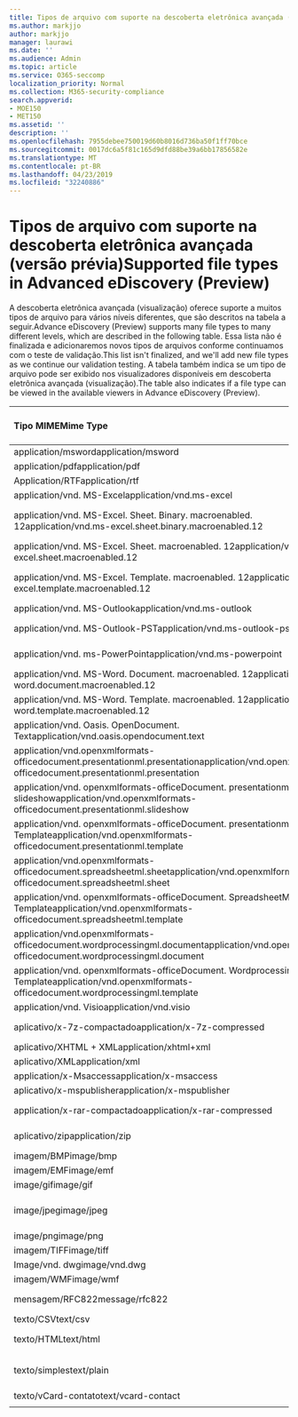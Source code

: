 ```yaml
---
title: Tipos de arquivo com suporte na descoberta eletrônica avançada (versão prévia)
ms.author: markjjo
author: markjjo
manager: laurawi
ms.date: ''
ms.audience: Admin
ms.topic: article
ms.service: O365-seccomp
localization_priority: Normal
ms.collection: M365-security-compliance
search.appverid:
- MOE150
- MET150
ms.assetid: ''
description: ''
ms.openlocfilehash: 7955debee750019d60b8016d736ba50f1ff70bce
ms.sourcegitcommit: 0017dc6a5f81c165d9dfd88be39a6bb17856582e
ms.translationtype: MT
ms.contentlocale: pt-BR
ms.lasthandoff: 04/23/2019
ms.locfileid: "32240886"
---
```

# <a name="supported-file-types-in-advanced-ediscovery-preview"></a><span data-ttu-id="5f9e1-102">Tipos de arquivo com suporte na descoberta eletrônica avançada (versão prévia)</span><span class="sxs-lookup"><span data-stu-id="5f9e1-102">Supported file types in Advanced eDiscovery (Preview)</span></span>

<span data-ttu-id="5f9e1-103">A descoberta eletrônica avançada (visualização) oferece suporte a muitos tipos de arquivo para vários níveis diferentes, que são descritos na tabela a seguir.</span><span class="sxs-lookup"><span data-stu-id="5f9e1-103">Advance eDiscovery (Preview) supports many file types to many different levels, which are described in the following table.</span></span> <span data-ttu-id="5f9e1-104">Essa lista não é finalizada e adicionaremos novos tipos de arquivos conforme continuamos com o teste de validação.</span><span class="sxs-lookup"><span data-stu-id="5f9e1-104">This list isn't finalized, and we'll add new file types as we continue our validation testing.</span></span> <span data-ttu-id="5f9e1-105">A tabela também indica se um tipo de arquivo pode ser exibido nos visualizadores disponíveis em descoberta eletrônica avançada (visualização).</span><span class="sxs-lookup"><span data-stu-id="5f9e1-105">The table also indicates if a file type can be viewed in the available viewers in Advance eDiscovery (Preview).</span></span>

| <span data-ttu-id="5f9e1-106">Tipo MIME</span><span class="sxs-lookup"><span data-stu-id="5f9e1-106">Mime Type</span></span> | <span data-ttu-id="5f9e1-107">Classe de arquivo</span><span class="sxs-lookup"><span data-stu-id="5f9e1-107">File class</span></span> | <span data-ttu-id="5f9e1-108">Visualizador nativo</span><span class="sxs-lookup"><span data-stu-id="5f9e1-108">Native viewer</span></span> | <span data-ttu-id="5f9e1-109">Visualizador de texto</span><span class="sxs-lookup"><span data-stu-id="5f9e1-109">Text viewer</span></span> | <span data-ttu-id="5f9e1-110">Visualizador de anotações</span><span class="sxs-lookup"><span data-stu-id="5f9e1-110">Annotate viewer</span></span> | <span data-ttu-id="5f9e1-111">Extração de contêiner</span><span class="sxs-lookup"><span data-stu-id="5f9e1-111">Container extraction</span></span> | <span data-ttu-id="5f9e1-112">Extensões</span><span class="sxs-lookup"><span data-stu-id="5f9e1-112">Extensions</span></span> |
| :- | :- | :- | :- | :- | :- | :- |
| <span data-ttu-id="5f9e1-113">application/msword</span><span class="sxs-lookup"><span data-stu-id="5f9e1-113">application/msword</span></span> | <span data-ttu-id="5f9e1-114">Documento</span><span class="sxs-lookup"><span data-stu-id="5f9e1-114">Document</span></span> | <span data-ttu-id="5f9e1-115">Sim</span><span class="sxs-lookup"><span data-stu-id="5f9e1-115">Yes</span></span> | <span data-ttu-id="5f9e1-116">Sim</span><span class="sxs-lookup"><span data-stu-id="5f9e1-116">Yes</span></span> | <span data-ttu-id="5f9e1-117">Sim</span><span class="sxs-lookup"><span data-stu-id="5f9e1-117">Yes</span></span> | <span data-ttu-id="5f9e1-118">Não</span><span class="sxs-lookup"><span data-stu-id="5f9e1-118">No</span></span> | <span data-ttu-id="5f9e1-119">. doc;. dat</span><span class="sxs-lookup"><span data-stu-id="5f9e1-119">.doc; .dat</span></span> |
| <span data-ttu-id="5f9e1-120">application/pdf</span><span class="sxs-lookup"><span data-stu-id="5f9e1-120">application/pdf</span></span> | <span data-ttu-id="5f9e1-121">Documento</span><span class="sxs-lookup"><span data-stu-id="5f9e1-121">Document</span></span> | <span data-ttu-id="5f9e1-122">Sim</span><span class="sxs-lookup"><span data-stu-id="5f9e1-122">Yes</span></span> | <span data-ttu-id="5f9e1-123">Sim</span><span class="sxs-lookup"><span data-stu-id="5f9e1-123">Yes</span></span> | <span data-ttu-id="5f9e1-124">Sim</span><span class="sxs-lookup"><span data-stu-id="5f9e1-124">Yes</span></span> | <span data-ttu-id="5f9e1-125">Não</span><span class="sxs-lookup"><span data-stu-id="5f9e1-125">No</span></span> | <span data-ttu-id="5f9e1-126">.pdf</span><span class="sxs-lookup"><span data-stu-id="5f9e1-126">.pdf</span></span> |
| <span data-ttu-id="5f9e1-127">Application/RTF</span><span class="sxs-lookup"><span data-stu-id="5f9e1-127">application/rtf</span></span> | <span data-ttu-id="5f9e1-128">Documento</span><span class="sxs-lookup"><span data-stu-id="5f9e1-128">Document</span></span> | <span data-ttu-id="5f9e1-129">Sim</span><span class="sxs-lookup"><span data-stu-id="5f9e1-129">Yes</span></span> | <span data-ttu-id="5f9e1-130">Sim</span><span class="sxs-lookup"><span data-stu-id="5f9e1-130">Yes</span></span> | <span data-ttu-id="5f9e1-131">Sim</span><span class="sxs-lookup"><span data-stu-id="5f9e1-131">Yes</span></span> | <span data-ttu-id="5f9e1-132">Não</span><span class="sxs-lookup"><span data-stu-id="5f9e1-132">No</span></span> | <span data-ttu-id="5f9e1-133">. rtf;. Doc</span><span class="sxs-lookup"><span data-stu-id="5f9e1-133">.rtf;.doc</span></span> |
| <span data-ttu-id="5f9e1-134">application/vnd. MS-Excel</span><span class="sxs-lookup"><span data-stu-id="5f9e1-134">application/vnd.ms-excel</span></span> | <span data-ttu-id="5f9e1-135">Documento</span><span class="sxs-lookup"><span data-stu-id="5f9e1-135">Document</span></span> | <span data-ttu-id="5f9e1-136">Sim</span><span class="sxs-lookup"><span data-stu-id="5f9e1-136">Yes</span></span> | <span data-ttu-id="5f9e1-137">Sim</span><span class="sxs-lookup"><span data-stu-id="5f9e1-137">Yes</span></span> | <span data-ttu-id="5f9e1-138">Sim</span><span class="sxs-lookup"><span data-stu-id="5f9e1-138">Yes</span></span> | <span data-ttu-id="5f9e1-139">Não</span><span class="sxs-lookup"><span data-stu-id="5f9e1-139">No</span></span> | <span data-ttu-id="5f9e1-140">. xls;. dat</span><span class="sxs-lookup"><span data-stu-id="5f9e1-140">.xls; .dat</span></span> |
| <span data-ttu-id="5f9e1-141">application/vnd. MS-Excel. Sheet. Binary. macroenabled. 12</span><span class="sxs-lookup"><span data-stu-id="5f9e1-141">application/vnd.ms-excel.sheet.binary.macroenabled.12</span></span> | <span data-ttu-id="5f9e1-142">Formato de produtividade/documento aberto</span><span class="sxs-lookup"><span data-stu-id="5f9e1-142">Productivity / Open Document Format</span></span> | <span data-ttu-id="5f9e1-143">Sim</span><span class="sxs-lookup"><span data-stu-id="5f9e1-143">Yes</span></span> | <span data-ttu-id="5f9e1-144">Sim</span><span class="sxs-lookup"><span data-stu-id="5f9e1-144">Yes</span></span> | <span data-ttu-id="5f9e1-145">Não</span><span class="sxs-lookup"><span data-stu-id="5f9e1-145">No</span></span> | <span data-ttu-id="5f9e1-146">Não</span><span class="sxs-lookup"><span data-stu-id="5f9e1-146">No</span></span> | <span data-ttu-id="5f9e1-147">. xlsb</span><span class="sxs-lookup"><span data-stu-id="5f9e1-147">.xlsb</span></span> |
| <span data-ttu-id="5f9e1-148">application/vnd. MS-Excel. Sheet. macroenabled. 12</span><span class="sxs-lookup"><span data-stu-id="5f9e1-148">application/vnd.ms-excel.sheet.macroenabled.12</span></span> | <span data-ttu-id="5f9e1-149">Documento</span><span class="sxs-lookup"><span data-stu-id="5f9e1-149">Document</span></span> | <span data-ttu-id="5f9e1-150">Sim</span><span class="sxs-lookup"><span data-stu-id="5f9e1-150">Yes</span></span> | <span data-ttu-id="5f9e1-151">Sim</span><span class="sxs-lookup"><span data-stu-id="5f9e1-151">Yes</span></span> | <span data-ttu-id="5f9e1-152">Sim</span><span class="sxs-lookup"><span data-stu-id="5f9e1-152">Yes</span></span> | <span data-ttu-id="5f9e1-153">Não</span><span class="sxs-lookup"><span data-stu-id="5f9e1-153">No</span></span> | <span data-ttu-id="5f9e1-154">. xlsm</span><span class="sxs-lookup"><span data-stu-id="5f9e1-154">.xlsm</span></span> |
| <span data-ttu-id="5f9e1-155">application/vnd. MS-Excel. Template. macroenabled. 12</span><span class="sxs-lookup"><span data-stu-id="5f9e1-155">application/vnd.ms-excel.template.macroenabled.12</span></span> | <span data-ttu-id="5f9e1-156">Formato de produtividade/documento aberto</span><span class="sxs-lookup"><span data-stu-id="5f9e1-156">Productivity / Open Document Format</span></span> | <span data-ttu-id="5f9e1-157">Não</span><span class="sxs-lookup"><span data-stu-id="5f9e1-157">No</span></span> | <span data-ttu-id="5f9e1-158">Sim</span><span class="sxs-lookup"><span data-stu-id="5f9e1-158">Yes</span></span> | <span data-ttu-id="5f9e1-159">Não</span><span class="sxs-lookup"><span data-stu-id="5f9e1-159">No</span></span> | <span data-ttu-id="5f9e1-160">Não</span><span class="sxs-lookup"><span data-stu-id="5f9e1-160">No</span></span> | <span data-ttu-id="5f9e1-161">. xltm</span><span class="sxs-lookup"><span data-stu-id="5f9e1-161">.xltm</span></span> |
| <span data-ttu-id="5f9e1-162">application/vnd. MS-Outlook</span><span class="sxs-lookup"><span data-stu-id="5f9e1-162">application/vnd.ms-outlook</span></span> | <span data-ttu-id="5f9e1-163">Produtividade</span><span class="sxs-lookup"><span data-stu-id="5f9e1-163">Productivity</span></span> | <span data-ttu-id="5f9e1-164">Não</span><span class="sxs-lookup"><span data-stu-id="5f9e1-164">No</span></span> | <span data-ttu-id="5f9e1-165">Não</span><span class="sxs-lookup"><span data-stu-id="5f9e1-165">No</span></span> | <span data-ttu-id="5f9e1-166">Não</span><span class="sxs-lookup"><span data-stu-id="5f9e1-166">No</span></span> | <span data-ttu-id="5f9e1-167">Não</span><span class="sxs-lookup"><span data-stu-id="5f9e1-167">No</span></span> | <span data-ttu-id="5f9e1-168">. msg</span><span class="sxs-lookup"><span data-stu-id="5f9e1-168">.msg</span></span> |
| <span data-ttu-id="5f9e1-169">application/vnd. MS-Outlook-PST</span><span class="sxs-lookup"><span data-stu-id="5f9e1-169">application/vnd.ms-outlook-pst</span></span> | <span data-ttu-id="5f9e1-170">Produtividade/colaboração</span><span class="sxs-lookup"><span data-stu-id="5f9e1-170">Productivity / Collaboration</span></span> | <span data-ttu-id="5f9e1-171">Não</span><span class="sxs-lookup"><span data-stu-id="5f9e1-171">No</span></span> | <span data-ttu-id="5f9e1-172">Não</span><span class="sxs-lookup"><span data-stu-id="5f9e1-172">No</span></span> | <span data-ttu-id="5f9e1-173">Não</span><span class="sxs-lookup"><span data-stu-id="5f9e1-173">No</span></span> | <span data-ttu-id="5f9e1-174">Sim</span><span class="sxs-lookup"><span data-stu-id="5f9e1-174">Yes</span></span> | <span data-ttu-id="5f9e1-175">. pst</span><span class="sxs-lookup"><span data-stu-id="5f9e1-175">.pst</span></span> |
| <span data-ttu-id="5f9e1-176">application/vnd. ms-PowerPoint</span><span class="sxs-lookup"><span data-stu-id="5f9e1-176">application/vnd.ms-powerpoint</span></span> | <span data-ttu-id="5f9e1-177">Documento</span><span class="sxs-lookup"><span data-stu-id="5f9e1-177">Document</span></span> | <span data-ttu-id="5f9e1-178">Sim</span><span class="sxs-lookup"><span data-stu-id="5f9e1-178">Yes</span></span> | <span data-ttu-id="5f9e1-179">Sim</span><span class="sxs-lookup"><span data-stu-id="5f9e1-179">Yes</span></span> | <span data-ttu-id="5f9e1-180">Sim</span><span class="sxs-lookup"><span data-stu-id="5f9e1-180">Yes</span></span> | <span data-ttu-id="5f9e1-181">Não</span><span class="sxs-lookup"><span data-stu-id="5f9e1-181">No</span></span> | <span data-ttu-id="5f9e1-182">. ppt;. PPS;. Pot</span><span class="sxs-lookup"><span data-stu-id="5f9e1-182">.ppt; .pps;.pot</span></span> |
| <span data-ttu-id="5f9e1-183">application/vnd. MS-Word. Document. macroenabled. 12</span><span class="sxs-lookup"><span data-stu-id="5f9e1-183">application/vnd.ms-word.document.macroenabled.12</span></span> | <span data-ttu-id="5f9e1-184">Documento</span><span class="sxs-lookup"><span data-stu-id="5f9e1-184">Document</span></span> | <span data-ttu-id="5f9e1-185">Sim</span><span class="sxs-lookup"><span data-stu-id="5f9e1-185">Yes</span></span> | <span data-ttu-id="5f9e1-186">Sim</span><span class="sxs-lookup"><span data-stu-id="5f9e1-186">Yes</span></span> | <span data-ttu-id="5f9e1-187">Sim</span><span class="sxs-lookup"><span data-stu-id="5f9e1-187">Yes</span></span> | <span data-ttu-id="5f9e1-188">Não</span><span class="sxs-lookup"><span data-stu-id="5f9e1-188">No</span></span> | <span data-ttu-id="5f9e1-189">.docm</span><span class="sxs-lookup"><span data-stu-id="5f9e1-189">.docm</span></span> |
| <span data-ttu-id="5f9e1-190">application/vnd. MS-Word. Template. macroenabled. 12</span><span class="sxs-lookup"><span data-stu-id="5f9e1-190">application/vnd.ms-word.template.macroenabled.12</span></span> | <span data-ttu-id="5f9e1-191">Documento</span><span class="sxs-lookup"><span data-stu-id="5f9e1-191">Document</span></span> | <span data-ttu-id="5f9e1-192">Sim</span><span class="sxs-lookup"><span data-stu-id="5f9e1-192">Yes</span></span> | <span data-ttu-id="5f9e1-193">Sim</span><span class="sxs-lookup"><span data-stu-id="5f9e1-193">Yes</span></span> | <span data-ttu-id="5f9e1-194">Sim</span><span class="sxs-lookup"><span data-stu-id="5f9e1-194">Yes</span></span> | <span data-ttu-id="5f9e1-195">Não</span><span class="sxs-lookup"><span data-stu-id="5f9e1-195">No</span></span> | <span data-ttu-id="5f9e1-196">. dotm</span><span class="sxs-lookup"><span data-stu-id="5f9e1-196">.dotm</span></span> |
| <span data-ttu-id="5f9e1-197">application/vnd. Oasis. OpenDocument. Text</span><span class="sxs-lookup"><span data-stu-id="5f9e1-197">application/vnd.oasis.opendocument.text</span></span> | <span data-ttu-id="5f9e1-198">Documento</span><span class="sxs-lookup"><span data-stu-id="5f9e1-198">Document</span></span> | <span data-ttu-id="5f9e1-199">Sim</span><span class="sxs-lookup"><span data-stu-id="5f9e1-199">Yes</span></span> | <span data-ttu-id="5f9e1-200">Sim</span><span class="sxs-lookup"><span data-stu-id="5f9e1-200">Yes</span></span> | <span data-ttu-id="5f9e1-201">Sim</span><span class="sxs-lookup"><span data-stu-id="5f9e1-201">Yes</span></span> | <span data-ttu-id="5f9e1-202">Não</span><span class="sxs-lookup"><span data-stu-id="5f9e1-202">No</span></span> | <span data-ttu-id="5f9e1-203">ODT</span><span class="sxs-lookup"><span data-stu-id="5f9e1-203">.odt;</span></span>  |
| <span data-ttu-id="5f9e1-204">application/vnd.openxmlformats-officedocument.presentationml.presentation</span><span class="sxs-lookup"><span data-stu-id="5f9e1-204">application/vnd.openxmlformats-officedocument.presentationml.presentation</span></span> | <span data-ttu-id="5f9e1-205">Documento</span><span class="sxs-lookup"><span data-stu-id="5f9e1-205">Document</span></span> | <span data-ttu-id="5f9e1-206">Sim</span><span class="sxs-lookup"><span data-stu-id="5f9e1-206">Yes</span></span> | <span data-ttu-id="5f9e1-207">Sim</span><span class="sxs-lookup"><span data-stu-id="5f9e1-207">Yes</span></span> | <span data-ttu-id="5f9e1-208">Sim</span><span class="sxs-lookup"><span data-stu-id="5f9e1-208">Yes</span></span> | <span data-ttu-id="5f9e1-209">Não</span><span class="sxs-lookup"><span data-stu-id="5f9e1-209">No</span></span> | <span data-ttu-id="5f9e1-210">. pptx</span><span class="sxs-lookup"><span data-stu-id="5f9e1-210">.pptx</span></span> |
| <span data-ttu-id="5f9e1-211">application/vnd. openxmlformats-officeDocument. presentationml. slideshow</span><span class="sxs-lookup"><span data-stu-id="5f9e1-211">application/vnd.openxmlformats-officedocument.presentationml.slideshow</span></span> | <span data-ttu-id="5f9e1-212">Formato de produtividade/documento aberto</span><span class="sxs-lookup"><span data-stu-id="5f9e1-212">Productivity / Open Document Format</span></span> | <span data-ttu-id="5f9e1-213">Sim</span><span class="sxs-lookup"><span data-stu-id="5f9e1-213">Yes</span></span> | <span data-ttu-id="5f9e1-214">Sim</span><span class="sxs-lookup"><span data-stu-id="5f9e1-214">Yes</span></span> | <span data-ttu-id="5f9e1-215">Sim</span><span class="sxs-lookup"><span data-stu-id="5f9e1-215">Yes</span></span> | <span data-ttu-id="5f9e1-216">Não</span><span class="sxs-lookup"><span data-stu-id="5f9e1-216">No</span></span> | <span data-ttu-id="5f9e1-217">. ppsx</span><span class="sxs-lookup"><span data-stu-id="5f9e1-217">.ppsx</span></span> |
| <span data-ttu-id="5f9e1-218">application/vnd. openxmlformats-officeDocument. presentationml. Template</span><span class="sxs-lookup"><span data-stu-id="5f9e1-218">application/vnd.openxmlformats-officedocument.presentationml.template</span></span> | <span data-ttu-id="5f9e1-219">Documento</span><span class="sxs-lookup"><span data-stu-id="5f9e1-219">Document</span></span> | <span data-ttu-id="5f9e1-220">Sim</span><span class="sxs-lookup"><span data-stu-id="5f9e1-220">Yes</span></span> | <span data-ttu-id="5f9e1-221">Sim</span><span class="sxs-lookup"><span data-stu-id="5f9e1-221">Yes</span></span> | <span data-ttu-id="5f9e1-222">Sim</span><span class="sxs-lookup"><span data-stu-id="5f9e1-222">Yes</span></span> | <span data-ttu-id="5f9e1-223">Não</span><span class="sxs-lookup"><span data-stu-id="5f9e1-223">No</span></span> | <span data-ttu-id="5f9e1-224">. potx</span><span class="sxs-lookup"><span data-stu-id="5f9e1-224">.potx</span></span> |
| <span data-ttu-id="5f9e1-225">application/vnd.openxmlformats-officedocument.spreadsheetml.sheet</span><span class="sxs-lookup"><span data-stu-id="5f9e1-225">application/vnd.openxmlformats-officedocument.spreadsheetml.sheet</span></span> | <span data-ttu-id="5f9e1-226">Documento</span><span class="sxs-lookup"><span data-stu-id="5f9e1-226">Document</span></span> | <span data-ttu-id="5f9e1-227">Sim</span><span class="sxs-lookup"><span data-stu-id="5f9e1-227">Yes</span></span> | <span data-ttu-id="5f9e1-228">Sim</span><span class="sxs-lookup"><span data-stu-id="5f9e1-228">Yes</span></span> | <span data-ttu-id="5f9e1-229">Sim</span><span class="sxs-lookup"><span data-stu-id="5f9e1-229">Yes</span></span> | <span data-ttu-id="5f9e1-230">Não</span><span class="sxs-lookup"><span data-stu-id="5f9e1-230">No</span></span> | <span data-ttu-id="5f9e1-231">. xlsx</span><span class="sxs-lookup"><span data-stu-id="5f9e1-231">.xlsx</span></span> |
| <span data-ttu-id="5f9e1-232">application/vnd. openxmlformats-officeDocument. SpreadsheetML. Template</span><span class="sxs-lookup"><span data-stu-id="5f9e1-232">application/vnd.openxmlformats-officedocument.spreadsheetml.template</span></span> | <span data-ttu-id="5f9e1-233">Documento</span><span class="sxs-lookup"><span data-stu-id="5f9e1-233">Document</span></span> | <span data-ttu-id="5f9e1-234">Sim</span><span class="sxs-lookup"><span data-stu-id="5f9e1-234">Yes</span></span> | <span data-ttu-id="5f9e1-235">Sim</span><span class="sxs-lookup"><span data-stu-id="5f9e1-235">Yes</span></span> | <span data-ttu-id="5f9e1-236">Sim</span><span class="sxs-lookup"><span data-stu-id="5f9e1-236">Yes</span></span> | <span data-ttu-id="5f9e1-237">Não</span><span class="sxs-lookup"><span data-stu-id="5f9e1-237">No</span></span> | <span data-ttu-id="5f9e1-238">. xltx</span><span class="sxs-lookup"><span data-stu-id="5f9e1-238">.xltx</span></span> |
| <span data-ttu-id="5f9e1-239">application/vnd.openxmlformats-officedocument.wordprocessingml.document</span><span class="sxs-lookup"><span data-stu-id="5f9e1-239">application/vnd.openxmlformats-officedocument.wordprocessingml.document</span></span> | <span data-ttu-id="5f9e1-240">Documento</span><span class="sxs-lookup"><span data-stu-id="5f9e1-240">Document</span></span> | <span data-ttu-id="5f9e1-241">Sim</span><span class="sxs-lookup"><span data-stu-id="5f9e1-241">Yes</span></span> | <span data-ttu-id="5f9e1-242">Sim</span><span class="sxs-lookup"><span data-stu-id="5f9e1-242">Yes</span></span> | <span data-ttu-id="5f9e1-243">Sim</span><span class="sxs-lookup"><span data-stu-id="5f9e1-243">Yes</span></span> | <span data-ttu-id="5f9e1-244">Não</span><span class="sxs-lookup"><span data-stu-id="5f9e1-244">No</span></span> | <span data-ttu-id="5f9e1-245">. docx</span><span class="sxs-lookup"><span data-stu-id="5f9e1-245">.docx</span></span> |
| <span data-ttu-id="5f9e1-246">application/vnd. openxmlformats-officeDocument. WordprocessingML. Template</span><span class="sxs-lookup"><span data-stu-id="5f9e1-246">application/vnd.openxmlformats-officedocument.wordprocessingml.template</span></span> | <span data-ttu-id="5f9e1-247">Documento</span><span class="sxs-lookup"><span data-stu-id="5f9e1-247">Document</span></span> | <span data-ttu-id="5f9e1-248">Sim</span><span class="sxs-lookup"><span data-stu-id="5f9e1-248">Yes</span></span> | <span data-ttu-id="5f9e1-249">Sim</span><span class="sxs-lookup"><span data-stu-id="5f9e1-249">Yes</span></span> | <span data-ttu-id="5f9e1-250">Sim</span><span class="sxs-lookup"><span data-stu-id="5f9e1-250">Yes</span></span> | <span data-ttu-id="5f9e1-251">Não</span><span class="sxs-lookup"><span data-stu-id="5f9e1-251">No</span></span> | <span data-ttu-id="5f9e1-252">. dotx</span><span class="sxs-lookup"><span data-stu-id="5f9e1-252">.dotx</span></span> |
| <span data-ttu-id="5f9e1-253">application/vnd. Visio</span><span class="sxs-lookup"><span data-stu-id="5f9e1-253">application/vnd.visio</span></span> | <span data-ttu-id="5f9e1-254">Documento</span><span class="sxs-lookup"><span data-stu-id="5f9e1-254">Document</span></span> | <span data-ttu-id="5f9e1-255">Sim</span><span class="sxs-lookup"><span data-stu-id="5f9e1-255">Yes</span></span> | <span data-ttu-id="5f9e1-256">Sim</span><span class="sxs-lookup"><span data-stu-id="5f9e1-256">Yes</span></span> | <span data-ttu-id="5f9e1-257">Sim</span><span class="sxs-lookup"><span data-stu-id="5f9e1-257">Yes</span></span> | <span data-ttu-id="5f9e1-258">Não</span><span class="sxs-lookup"><span data-stu-id="5f9e1-258">No</span></span> | <span data-ttu-id="5f9e1-259">. vsd</span><span class="sxs-lookup"><span data-stu-id="5f9e1-259">.vsd</span></span> |
| <span data-ttu-id="5f9e1-260">aplicativo/x-7z-compactado</span><span class="sxs-lookup"><span data-stu-id="5f9e1-260">application/x-7z-compressed</span></span> | <span data-ttu-id="5f9e1-261">Arquivo morto/contêiner</span><span class="sxs-lookup"><span data-stu-id="5f9e1-261">Archive / Container</span></span> | <span data-ttu-id="5f9e1-262">Não</span><span class="sxs-lookup"><span data-stu-id="5f9e1-262">No</span></span> | <span data-ttu-id="5f9e1-263">Não</span><span class="sxs-lookup"><span data-stu-id="5f9e1-263">No</span></span> | <span data-ttu-id="5f9e1-264">Não</span><span class="sxs-lookup"><span data-stu-id="5f9e1-264">No</span></span> | <span data-ttu-id="5f9e1-265">Sim</span><span class="sxs-lookup"><span data-stu-id="5f9e1-265">Yes</span></span> | <span data-ttu-id="5f9e1-266">.7z</span><span class="sxs-lookup"><span data-stu-id="5f9e1-266">.7z</span></span> |
| <span data-ttu-id="5f9e1-267">aplicativo/XHTML + XML</span><span class="sxs-lookup"><span data-stu-id="5f9e1-267">application/xhtml+xml</span></span> | <span data-ttu-id="5f9e1-268">Documento</span><span class="sxs-lookup"><span data-stu-id="5f9e1-268">Document</span></span> | <span data-ttu-id="5f9e1-269">Sim</span><span class="sxs-lookup"><span data-stu-id="5f9e1-269">Yes</span></span> | <span data-ttu-id="5f9e1-270">Sim</span><span class="sxs-lookup"><span data-stu-id="5f9e1-270">Yes</span></span> | <span data-ttu-id="5f9e1-271">Sim</span><span class="sxs-lookup"><span data-stu-id="5f9e1-271">Yes</span></span> | <span data-ttu-id="5f9e1-272">Não</span><span class="sxs-lookup"><span data-stu-id="5f9e1-272">No</span></span> | <span data-ttu-id="5f9e1-273">. XHTML</span><span class="sxs-lookup"><span data-stu-id="5f9e1-273">.xhtml</span></span> |
| <span data-ttu-id="5f9e1-274">aplicativo/XML</span><span class="sxs-lookup"><span data-stu-id="5f9e1-274">application/xml</span></span> | <span data-ttu-id="5f9e1-275">Documento</span><span class="sxs-lookup"><span data-stu-id="5f9e1-275">Document</span></span> | <span data-ttu-id="5f9e1-276">Sim</span><span class="sxs-lookup"><span data-stu-id="5f9e1-276">Yes</span></span> | <span data-ttu-id="5f9e1-277">Sim</span><span class="sxs-lookup"><span data-stu-id="5f9e1-277">Yes</span></span> | <span data-ttu-id="5f9e1-278">Sim</span><span class="sxs-lookup"><span data-stu-id="5f9e1-278">Yes</span></span> | <span data-ttu-id="5f9e1-279">Não</span><span class="sxs-lookup"><span data-stu-id="5f9e1-279">No</span></span> | <span data-ttu-id="5f9e1-280">. xml</span><span class="sxs-lookup"><span data-stu-id="5f9e1-280">.xml</span></span> |
| <span data-ttu-id="5f9e1-281">application/x-Msaccess</span><span class="sxs-lookup"><span data-stu-id="5f9e1-281">application/x-msaccess</span></span> | <span data-ttu-id="5f9e1-282">Documento</span><span class="sxs-lookup"><span data-stu-id="5f9e1-282">Document</span></span> | <span data-ttu-id="5f9e1-283">Sim</span><span class="sxs-lookup"><span data-stu-id="5f9e1-283">Yes</span></span> | <span data-ttu-id="5f9e1-284">Sim</span><span class="sxs-lookup"><span data-stu-id="5f9e1-284">Yes</span></span> | <span data-ttu-id="5f9e1-285">Sim</span><span class="sxs-lookup"><span data-stu-id="5f9e1-285">Yes</span></span> | <span data-ttu-id="5f9e1-286">Não</span><span class="sxs-lookup"><span data-stu-id="5f9e1-286">No</span></span> | <span data-ttu-id="5f9e1-287">. mdb</span><span class="sxs-lookup"><span data-stu-id="5f9e1-287">.mdb</span></span> |
| <span data-ttu-id="5f9e1-288">aplicativo/x-mspublisher</span><span class="sxs-lookup"><span data-stu-id="5f9e1-288">application/x-mspublisher</span></span> | <span data-ttu-id="5f9e1-289">Documento</span><span class="sxs-lookup"><span data-stu-id="5f9e1-289">Document</span></span> | <span data-ttu-id="5f9e1-290">Sim</span><span class="sxs-lookup"><span data-stu-id="5f9e1-290">Yes</span></span> | <span data-ttu-id="5f9e1-291">Sim</span><span class="sxs-lookup"><span data-stu-id="5f9e1-291">Yes</span></span> | <span data-ttu-id="5f9e1-292">Sim</span><span class="sxs-lookup"><span data-stu-id="5f9e1-292">Yes</span></span> | <span data-ttu-id="5f9e1-293">Não</span><span class="sxs-lookup"><span data-stu-id="5f9e1-293">No</span></span> | <span data-ttu-id="5f9e1-294">. pub</span><span class="sxs-lookup"><span data-stu-id="5f9e1-294">.pub</span></span> |
| <span data-ttu-id="5f9e1-295">application/x-rar-compactado</span><span class="sxs-lookup"><span data-stu-id="5f9e1-295">application/x-rar-compressed</span></span> | <span data-ttu-id="5f9e1-296">Arquivo morto/contêiner</span><span class="sxs-lookup"><span data-stu-id="5f9e1-296">Archive / Container</span></span> | <span data-ttu-id="5f9e1-297">Não</span><span class="sxs-lookup"><span data-stu-id="5f9e1-297">No</span></span> | <span data-ttu-id="5f9e1-298">Não</span><span class="sxs-lookup"><span data-stu-id="5f9e1-298">No</span></span> | <span data-ttu-id="5f9e1-299">Não</span><span class="sxs-lookup"><span data-stu-id="5f9e1-299">No</span></span> | <span data-ttu-id="5f9e1-300">Sim</span><span class="sxs-lookup"><span data-stu-id="5f9e1-300">Yes</span></span> | <span data-ttu-id="5f9e1-301">. rar</span><span class="sxs-lookup"><span data-stu-id="5f9e1-301">.rar</span></span> |
| <span data-ttu-id="5f9e1-302">aplicativo/zip</span><span class="sxs-lookup"><span data-stu-id="5f9e1-302">application/zip</span></span> | <span data-ttu-id="5f9e1-303">Arquivo morto/contêiner</span><span class="sxs-lookup"><span data-stu-id="5f9e1-303">Archive / Container</span></span> | <span data-ttu-id="5f9e1-304">Não</span><span class="sxs-lookup"><span data-stu-id="5f9e1-304">No</span></span> | <span data-ttu-id="5f9e1-305">Não</span><span class="sxs-lookup"><span data-stu-id="5f9e1-305">No</span></span> | <span data-ttu-id="5f9e1-306">Não</span><span class="sxs-lookup"><span data-stu-id="5f9e1-306">No</span></span> | <span data-ttu-id="5f9e1-307">Sim</span><span class="sxs-lookup"><span data-stu-id="5f9e1-307">Yes</span></span> | <span data-ttu-id="5f9e1-308">. zip</span><span class="sxs-lookup"><span data-stu-id="5f9e1-308">.zip</span></span> |
| <span data-ttu-id="5f9e1-309">imagem/BMP</span><span class="sxs-lookup"><span data-stu-id="5f9e1-309">image/bmp</span></span> | <span data-ttu-id="5f9e1-310">Image</span><span class="sxs-lookup"><span data-stu-id="5f9e1-310">Image</span></span> | <span data-ttu-id="5f9e1-311">Sim</span><span class="sxs-lookup"><span data-stu-id="5f9e1-311">Yes</span></span> | <span data-ttu-id="5f9e1-312">Sim</span><span class="sxs-lookup"><span data-stu-id="5f9e1-312">Yes</span></span> | <span data-ttu-id="5f9e1-313">Sim</span><span class="sxs-lookup"><span data-stu-id="5f9e1-313">Yes</span></span> | <span data-ttu-id="5f9e1-314">Não</span><span class="sxs-lookup"><span data-stu-id="5f9e1-314">No</span></span> | <span data-ttu-id="5f9e1-315">.bmp</span><span class="sxs-lookup"><span data-stu-id="5f9e1-315">.bmp</span></span> |
| <span data-ttu-id="5f9e1-316">imagem/EMF</span><span class="sxs-lookup"><span data-stu-id="5f9e1-316">image/emf</span></span> | <span data-ttu-id="5f9e1-317">Image</span><span class="sxs-lookup"><span data-stu-id="5f9e1-317">Image</span></span> | <span data-ttu-id="5f9e1-318">Sim</span><span class="sxs-lookup"><span data-stu-id="5f9e1-318">Yes</span></span> | <span data-ttu-id="5f9e1-319">Sim</span><span class="sxs-lookup"><span data-stu-id="5f9e1-319">Yes</span></span> | <span data-ttu-id="5f9e1-320">Sim</span><span class="sxs-lookup"><span data-stu-id="5f9e1-320">Yes</span></span> | <span data-ttu-id="5f9e1-321">Não</span><span class="sxs-lookup"><span data-stu-id="5f9e1-321">No</span></span> | <span data-ttu-id="5f9e1-322">. EMF</span><span class="sxs-lookup"><span data-stu-id="5f9e1-322">.emf</span></span> |
| <span data-ttu-id="5f9e1-323">image/gif</span><span class="sxs-lookup"><span data-stu-id="5f9e1-323">image/gif</span></span> | <span data-ttu-id="5f9e1-324">Documento</span><span class="sxs-lookup"><span data-stu-id="5f9e1-324">Document</span></span> | <span data-ttu-id="5f9e1-325">Sim</span><span class="sxs-lookup"><span data-stu-id="5f9e1-325">Yes</span></span> | <span data-ttu-id="5f9e1-326">Sim</span><span class="sxs-lookup"><span data-stu-id="5f9e1-326">Yes</span></span> | <span data-ttu-id="5f9e1-327">Sim</span><span class="sxs-lookup"><span data-stu-id="5f9e1-327">Yes</span></span> | <span data-ttu-id="5f9e1-328">Não</span><span class="sxs-lookup"><span data-stu-id="5f9e1-328">No</span></span> | <span data-ttu-id="5f9e1-329">.gif</span><span class="sxs-lookup"><span data-stu-id="5f9e1-329">.gif</span></span> |
| <span data-ttu-id="5f9e1-330">image/jpeg</span><span class="sxs-lookup"><span data-stu-id="5f9e1-330">image/jpeg</span></span> | <span data-ttu-id="5f9e1-331">Image</span><span class="sxs-lookup"><span data-stu-id="5f9e1-331">Image</span></span> | <span data-ttu-id="5f9e1-332">Sim</span><span class="sxs-lookup"><span data-stu-id="5f9e1-332">Yes</span></span> | <span data-ttu-id="5f9e1-333">Sim</span><span class="sxs-lookup"><span data-stu-id="5f9e1-333">Yes</span></span> | <span data-ttu-id="5f9e1-334">Sim</span><span class="sxs-lookup"><span data-stu-id="5f9e1-334">Yes</span></span> | <span data-ttu-id="5f9e1-335">Não</span><span class="sxs-lookup"><span data-stu-id="5f9e1-335">No</span></span> | <span data-ttu-id="5f9e1-336">. jpg;. jpeg;. dat;. jpgt</span><span class="sxs-lookup"><span data-stu-id="5f9e1-336">.jpg; .jpeg; .dat;.jpgt</span></span> |
| <span data-ttu-id="5f9e1-337">image/png</span><span class="sxs-lookup"><span data-stu-id="5f9e1-337">image/png</span></span> | <span data-ttu-id="5f9e1-338">Image</span><span class="sxs-lookup"><span data-stu-id="5f9e1-338">Image</span></span> | <span data-ttu-id="5f9e1-339">Sim</span><span class="sxs-lookup"><span data-stu-id="5f9e1-339">Yes</span></span> | <span data-ttu-id="5f9e1-340">Sim</span><span class="sxs-lookup"><span data-stu-id="5f9e1-340">Yes</span></span> | <span data-ttu-id="5f9e1-341">Sim</span><span class="sxs-lookup"><span data-stu-id="5f9e1-341">Yes</span></span> | <span data-ttu-id="5f9e1-342">Não</span><span class="sxs-lookup"><span data-stu-id="5f9e1-342">No</span></span> | <span data-ttu-id="5f9e1-343">.png</span><span class="sxs-lookup"><span data-stu-id="5f9e1-343">.png</span></span> |
| <span data-ttu-id="5f9e1-344">imagem/TIFF</span><span class="sxs-lookup"><span data-stu-id="5f9e1-344">image/tiff</span></span> | <span data-ttu-id="5f9e1-345">Image</span><span class="sxs-lookup"><span data-stu-id="5f9e1-345">Image</span></span> | <span data-ttu-id="5f9e1-346">Sim</span><span class="sxs-lookup"><span data-stu-id="5f9e1-346">Yes</span></span> | <span data-ttu-id="5f9e1-347">Sim</span><span class="sxs-lookup"><span data-stu-id="5f9e1-347">Yes</span></span> | <span data-ttu-id="5f9e1-348">Sim</span><span class="sxs-lookup"><span data-stu-id="5f9e1-348">Yes</span></span> | <span data-ttu-id="5f9e1-349">Não</span><span class="sxs-lookup"><span data-stu-id="5f9e1-349">No</span></span> | <span data-ttu-id="5f9e1-350">. tif</span><span class="sxs-lookup"><span data-stu-id="5f9e1-350">.tif</span></span> |
| <span data-ttu-id="5f9e1-351">Image/vnd. dwg</span><span class="sxs-lookup"><span data-stu-id="5f9e1-351">image/vnd.dwg</span></span> | <span data-ttu-id="5f9e1-352">Documento</span><span class="sxs-lookup"><span data-stu-id="5f9e1-352">Document</span></span> | <span data-ttu-id="5f9e1-353">Sim</span><span class="sxs-lookup"><span data-stu-id="5f9e1-353">Yes</span></span> | <span data-ttu-id="5f9e1-354">Sim</span><span class="sxs-lookup"><span data-stu-id="5f9e1-354">Yes</span></span> | <span data-ttu-id="5f9e1-355">Sim</span><span class="sxs-lookup"><span data-stu-id="5f9e1-355">Yes</span></span> | <span data-ttu-id="5f9e1-356">Não</span><span class="sxs-lookup"><span data-stu-id="5f9e1-356">No</span></span> | <span data-ttu-id="5f9e1-357">. dwg;. DXF</span><span class="sxs-lookup"><span data-stu-id="5f9e1-357">.dwg;.dxf;</span></span> |
| <span data-ttu-id="5f9e1-358">imagem/WMF</span><span class="sxs-lookup"><span data-stu-id="5f9e1-358">image/wmf</span></span> | <span data-ttu-id="5f9e1-359">Documento</span><span class="sxs-lookup"><span data-stu-id="5f9e1-359">Document</span></span> | <span data-ttu-id="5f9e1-360">Sim</span><span class="sxs-lookup"><span data-stu-id="5f9e1-360">Yes</span></span> | <span data-ttu-id="5f9e1-361">Sim</span><span class="sxs-lookup"><span data-stu-id="5f9e1-361">Yes</span></span> | <span data-ttu-id="5f9e1-362">Sim</span><span class="sxs-lookup"><span data-stu-id="5f9e1-362">Yes</span></span> | <span data-ttu-id="5f9e1-363">Não</span><span class="sxs-lookup"><span data-stu-id="5f9e1-363">No</span></span> | <span data-ttu-id="5f9e1-364">. wmf</span><span class="sxs-lookup"><span data-stu-id="5f9e1-364">.wmf</span></span> |
| <span data-ttu-id="5f9e1-365">mensagem/RFC822</span><span class="sxs-lookup"><span data-stu-id="5f9e1-365">message/rfc822</span></span> | <span data-ttu-id="5f9e1-366">Produtividade/colaboração</span><span class="sxs-lookup"><span data-stu-id="5f9e1-366">Productivity / Collaboration</span></span> | <span data-ttu-id="5f9e1-367">Não</span><span class="sxs-lookup"><span data-stu-id="5f9e1-367">No</span></span> | <span data-ttu-id="5f9e1-368">Não</span><span class="sxs-lookup"><span data-stu-id="5f9e1-368">No</span></span> | <span data-ttu-id="5f9e1-369">Não</span><span class="sxs-lookup"><span data-stu-id="5f9e1-369">No</span></span> | <span data-ttu-id="5f9e1-370">Não</span><span class="sxs-lookup"><span data-stu-id="5f9e1-370">No</span></span> | <span data-ttu-id="5f9e1-371">. eml</span><span class="sxs-lookup"><span data-stu-id="5f9e1-371">.eml</span></span> |
| <span data-ttu-id="5f9e1-372">texto/CSV</span><span class="sxs-lookup"><span data-stu-id="5f9e1-372">text/csv</span></span> | <span data-ttu-id="5f9e1-373">Documento</span><span class="sxs-lookup"><span data-stu-id="5f9e1-373">Document</span></span> | <span data-ttu-id="5f9e1-374">Sim</span><span class="sxs-lookup"><span data-stu-id="5f9e1-374">Yes</span></span> | <span data-ttu-id="5f9e1-375">Sim</span><span class="sxs-lookup"><span data-stu-id="5f9e1-375">Yes</span></span> | <span data-ttu-id="5f9e1-376">Sim</span><span class="sxs-lookup"><span data-stu-id="5f9e1-376">Yes</span></span> | <span data-ttu-id="5f9e1-377">Não</span><span class="sxs-lookup"><span data-stu-id="5f9e1-377">No</span></span> | <span data-ttu-id="5f9e1-378">. csv</span><span class="sxs-lookup"><span data-stu-id="5f9e1-378">.csv</span></span> |
| <span data-ttu-id="5f9e1-379">texto/HTML</span><span class="sxs-lookup"><span data-stu-id="5f9e1-379">text/html</span></span> | <span data-ttu-id="5f9e1-380">Documento</span><span class="sxs-lookup"><span data-stu-id="5f9e1-380">Document</span></span> | <span data-ttu-id="5f9e1-381">Sim</span><span class="sxs-lookup"><span data-stu-id="5f9e1-381">Yes</span></span> | <span data-ttu-id="5f9e1-382">Sim</span><span class="sxs-lookup"><span data-stu-id="5f9e1-382">Yes</span></span> | <span data-ttu-id="5f9e1-383">Sim</span><span class="sxs-lookup"><span data-stu-id="5f9e1-383">Yes</span></span> | <span data-ttu-id="5f9e1-384">Não</span><span class="sxs-lookup"><span data-stu-id="5f9e1-384">No</span></span> | <span data-ttu-id="5f9e1-385">. html;. shtml;. htm</span><span class="sxs-lookup"><span data-stu-id="5f9e1-385">.html;.shtml; .htm</span></span> |
| <span data-ttu-id="5f9e1-386">texto/simples</span><span class="sxs-lookup"><span data-stu-id="5f9e1-386">text/plain</span></span> | <span data-ttu-id="5f9e1-387">Documento</span><span class="sxs-lookup"><span data-stu-id="5f9e1-387">Document</span></span> | <span data-ttu-id="5f9e1-388">Sim</span><span class="sxs-lookup"><span data-stu-id="5f9e1-388">Yes</span></span> | <span data-ttu-id="5f9e1-389">Sim</span><span class="sxs-lookup"><span data-stu-id="5f9e1-389">Yes</span></span> | <span data-ttu-id="5f9e1-390">Sim</span><span class="sxs-lookup"><span data-stu-id="5f9e1-390">Yes</span></span> | <span data-ttu-id="5f9e1-391">Não</span><span class="sxs-lookup"><span data-stu-id="5f9e1-391">No</span></span> | <span data-ttu-id="5f9e1-392">. txt;. css;. con;. pl;. csv;. dat</span><span class="sxs-lookup"><span data-stu-id="5f9e1-392">.txt; .css;.con; .pl; .csv; .dat</span></span> |
| <span data-ttu-id="5f9e1-393">texto/vCard-contato</span><span class="sxs-lookup"><span data-stu-id="5f9e1-393">text/vcard-contact</span></span> | <span data-ttu-id="5f9e1-394">Documento</span><span class="sxs-lookup"><span data-stu-id="5f9e1-394">Document</span></span> | <span data-ttu-id="5f9e1-395">Sim</span><span class="sxs-lookup"><span data-stu-id="5f9e1-395">Yes</span></span> | <span data-ttu-id="5f9e1-396">Sim</span><span class="sxs-lookup"><span data-stu-id="5f9e1-396">Yes</span></span> | <span data-ttu-id="5f9e1-397">Sim</span><span class="sxs-lookup"><span data-stu-id="5f9e1-397">Yes</span></span> | <span data-ttu-id="5f9e1-398">Não</span><span class="sxs-lookup"><span data-stu-id="5f9e1-398">No</span></span> | <span data-ttu-id="5f9e1-399">. vcf</span><span class="sxs-lookup"><span data-stu-id="5f9e1-399">.vcf</span></span> |
||||||||